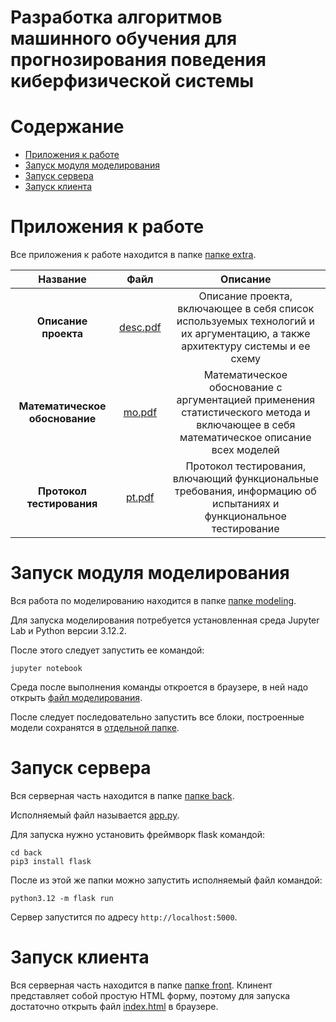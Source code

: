 # Разработка алгоритмов машинного обучения для прогнозирования поведения киберфизической системы

# Содержание
- [Приложения к работе](#extra)
- [Запуск модуля моделирования](#runM)
- [Запуск сервера](#runS)
- [Запуск клиента](#runC)

# Приложения к работе <a name="runM"></a>

Все приложения к работе находится в папке [папке extra](./extra).

| <div align="center">Название</div> | <div align="center">Файл</div> |                                                  <div align="center">Описание</div>                                                   |
|:----------------------------------:|:------------------------------:|:-------------------------------------------------------------------------------------------------------------------------------------:|
|        **Описание проекта**        |  [desc.pdf](./extra/desc.pdf)  |     Описание проекта, включающее в себя список используемых технологий и их аргументацию, а также архитектуру системы  и ее схему     |
|   **Математическое обоснование**   |    [mo.pdf](./extra/mo.pdf)    | Математическое обоснование с аргументацией применения статистического метода и включающее в себя математическое описание всех моделей |
|     **Протокол тестирования**      |    [pt.pdf](./extra/pt.pdf)    |          Протокол тестирования, влючающий функциональные требования, информацию об испытаниях и функциональное тестирование           |


# Запуск модуля моделирования <a name="runM"></a>
Вся работа по моделированию находится в папке [папке modeling](./modeling).

Для запуска моделирования потребуется установленная среда Jupyter Lab и Python версии 3.12.2.

После этого следует запустить ее командой:
```
jupyter notebook
```

Среда после выполнения команды откроется в браузере, в ней надо открыть [файл моделирования](./modeling/gazprom.ipynb).

После следует последовательно запустить все блоки, построенные модели сохранятся в [отдельной папке](./modeling/models).

# Запуск сервера <a name="runS"></a>

Вся серверная часть находится в папке [папке back](./back).

Исполняемый файл называется [app.py](./back/app.py).

Для запуска нужно установить фреймворк flask командой:
```
cd back
pip3 install flask
```

После из этой же папки можно запустить исполняемый файл командой:
```
python3.12 -m flask run
```

Сервер запустится по адресу `http://localhost:5000`.

# Запуск клиента <a name="runC"></a>

Вся серверная часть находится в папке [папке front](./front).
Клинент представляет собой простую HTML форму, поэтому для запуска достаточно открыть файл [index.html](./front/index.html) в браузере.
